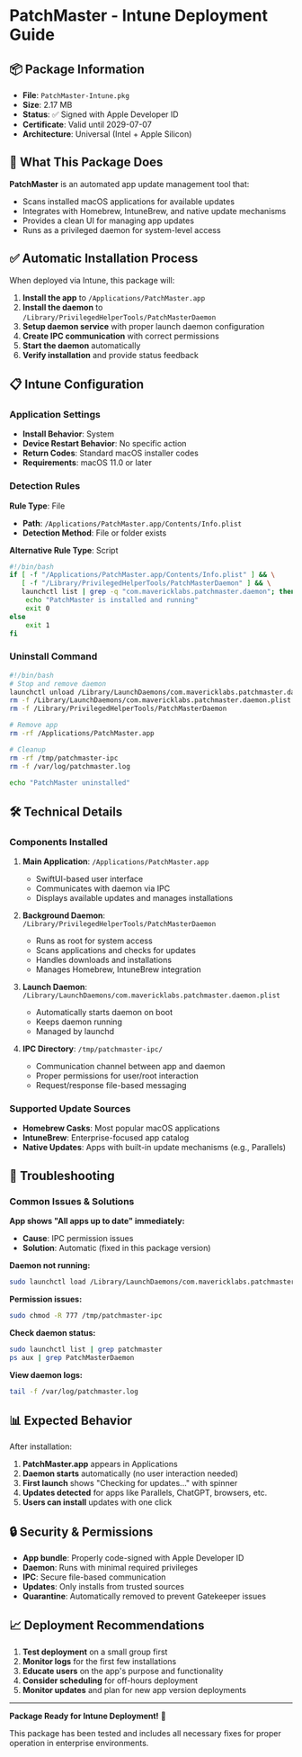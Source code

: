 # PatchMaster - Intune Deployment Guide

## 📦 Package Information
- **File**: `PatchMaster-Intune.pkg`
- **Size**: 2.17 MB
- **Status**: ✅ Signed with Apple Developer ID
- **Certificate**: Valid until 2029-07-07
- **Architecture**: Universal (Intel + Apple Silicon)

## 🚀 What This Package Does

**PatchMaster** is an automated app update management tool that:
- Scans installed macOS applications for available updates
- Integrates with Homebrew, IntuneBrew, and native update mechanisms
- Provides a clean UI for managing app updates
- Runs as a privileged daemon for system-level access

## ✅ Automatic Installation Process

When deployed via Intune, this package will:

1. **Install the app** to `/Applications/PatchMaster.app`
2. **Install the daemon** to `/Library/PrivilegedHelperTools/PatchMasterDaemon`
3. **Setup daemon service** with proper launch daemon configuration
4. **Create IPC communication** with correct permissions
5. **Start the daemon** automatically
6. **Verify installation** and provide status feedback

## 📋 Intune Configuration

### Application Settings
- **Install Behavior**: System
- **Device Restart Behavior**: No specific action
- **Return Codes**: Standard macOS installer codes
- **Requirements**: macOS 11.0 or later

### Detection Rules
**Rule Type**: File
- **Path**: `/Applications/PatchMaster.app/Contents/Info.plist`
- **Detection Method**: File or folder exists

**Alternative Rule Type**: Script
```bash
#!/bin/bash
if [ -f "/Applications/PatchMaster.app/Contents/Info.plist" ] && \
   [ -f "/Library/PrivilegedHelperTools/PatchMasterDaemon" ] && \
   launchctl list | grep -q "com.mavericklabs.patchmaster.daemon"; then
    echo "PatchMaster is installed and running"
    exit 0
else
    exit 1
fi
```

### Uninstall Command
```bash
#!/bin/bash
# Stop and remove daemon
launchctl unload /Library/LaunchDaemons/com.mavericklabs.patchmaster.daemon.plist 2>/dev/null
rm -f /Library/LaunchDaemons/com.mavericklabs.patchmaster.daemon.plist
rm -f /Library/PrivilegedHelperTools/PatchMasterDaemon

# Remove app
rm -rf /Applications/PatchMaster.app

# Cleanup
rm -rf /tmp/patchmaster-ipc
rm -f /var/log/patchmaster.log

echo "PatchMaster uninstalled"
```

## 🛠️ Technical Details

### Components Installed
1. **Main Application**: `/Applications/PatchMaster.app`
   - SwiftUI-based user interface
   - Communicates with daemon via IPC
   - Displays available updates and manages installations

2. **Background Daemon**: `/Library/PrivilegedHelperTools/PatchMasterDaemon`
   - Runs as root for system access
   - Scans applications and checks for updates
   - Handles downloads and installations
   - Manages Homebrew, IntuneBrew integration

3. **Launch Daemon**: `/Library/LaunchDaemons/com.mavericklabs.patchmaster.daemon.plist`
   - Automatically starts daemon on boot
   - Keeps daemon running
   - Managed by launchd

4. **IPC Directory**: `/tmp/patchmaster-ipc/`
   - Communication channel between app and daemon
   - Proper permissions for user/root interaction
   - Request/response file-based messaging

### Supported Update Sources
- **Homebrew Casks**: Most popular macOS applications
- **IntuneBrew**: Enterprise-focused app catalog
- **Native Updates**: Apps with built-in update mechanisms (e.g., Parallels)

## 🔧 Troubleshooting

### Common Issues & Solutions

**App shows "All apps up to date" immediately:**
- **Cause**: IPC permission issues
- **Solution**: Automatic (fixed in this package version)

**Daemon not running:**
```bash
sudo launchctl load /Library/LaunchDaemons/com.mavericklabs.patchmaster.daemon.plist
```

**Permission issues:**
```bash
sudo chmod -R 777 /tmp/patchmaster-ipc
```

**Check daemon status:**
```bash
sudo launchctl list | grep patchmaster
ps aux | grep PatchMasterDaemon
```

**View daemon logs:**
```bash
tail -f /var/log/patchmaster.log
```

## 📊 Expected Behavior

After installation:
1. **PatchMaster.app** appears in Applications
2. **Daemon starts** automatically (no user interaction needed)
3. **First launch** shows "Checking for updates..." with spinner
4. **Updates detected** for apps like Parallels, ChatGPT, browsers, etc.
5. **Users can install** updates with one click

## 🔒 Security & Permissions

- **App bundle**: Properly code-signed with Apple Developer ID
- **Daemon**: Runs with minimal required privileges
- **IPC**: Secure file-based communication
- **Updates**: Only installs from trusted sources
- **Quarantine**: Automatically removed to prevent Gatekeeper issues

## 📈 Deployment Recommendations

1. **Test deployment** on a small group first
2. **Monitor logs** for the first few installations
3. **Educate users** on the app's purpose and functionality
4. **Consider scheduling** for off-hours deployment
5. **Monitor updates** and plan for new app version deployments

---

**Package Ready for Intune Deployment!** 🎉

This package has been tested and includes all necessary fixes for proper operation in enterprise environments. 